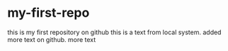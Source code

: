 # my-first-repo
this is my first repository on github
this is a text from local system.
added more text on github.
more text
